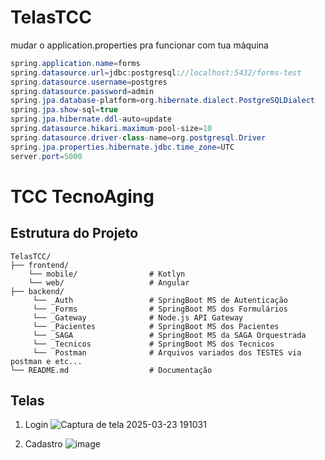 
# TelasTCC

mudar o application.properties pra funcionar com tua máquina
```Java
spring.application.name=forms
spring.datasource.url=jdbc:postgresql://localhost:5432/forms-test
spring.datasource.username=postgres
spring.datasource.password=admin
spring.jpa.database-platform=org.hibernate.dialect.PostgreSQLDialect
spring.jpa.show-sql=true
spring.jpa.hibernate.ddl-auto=update
spring.datasource.hikari.maximum-pool-size=10
spring.datasource.driver-class-name=org.postgresql.Driver
spring.jpa.properties.hibernate.jdbc.time_zone=UTC
server.port=5000
```
# TCC TecnoAging

## Estrutura do Projeto

```plaintext
TelasTCC/
├── frontend/                
    └── mobile/                # Kotlyn        
    └── web/                   # Angular
├── backend/                   
     └── _Auth                 # SpringBoot MS de Autenticação
     └── _Forms                # SpringBoot MS dos Formulários
     └── _Gateway              # Node.js API Gateway
     └── _Pacientes            # SpringBoot MS dos Pacientes
     └── _SAGA                 # SpringBoot MS da SAGA Orquestrada
     └── _Tecnicos             # SpringBoot MS dos Tecnicos
     └──  Postman              # Arquivos variados dos TESTES via postman e etc...
└── README.md                  # Documentação
```

## Telas

1. Login
![Captura de tela 2025-03-23 191031](https://github.com/user-attachments/assets/21929d92-21eb-41ed-b13d-29fdecfa3d00)

2. Cadastro
![image](https://github.com/user-attachments/assets/0e670579-4474-4ee8-af75-62f1cd4d472d)



